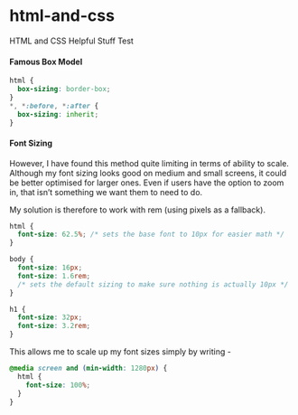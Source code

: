 # html-and-css
HTML and CSS Helpful Stuff Test

#### Famous Box Model
```css
html {
  box-sizing: border-box;
}
*, *:before, *:after {
  box-sizing: inherit;
}
```

#### Font Sizing
However, I have found this method quite limiting in terms of ability to scale. Although my font sizing looks good on medium and small screens, it could be better optimised for larger ones. Even if users have the option to zoom in, that isn’t something we want them to need to do.

My solution is therefore to work with rem (using pixels as a fallback).

```css
html {
  font-size: 62.5%; /* sets the base font to 10px for easier math */
}

body {
  font-size: 16px;
  font-size: 1.6rem;  
  /* sets the default sizing to make sure nothing is actually 10px */
}

h1 {
  font-size: 32px;
  font-size: 3.2rem;
}
```

This allows me to scale up my font sizes simply by writing -

```css
@media screen and (min-width: 1280px) {
  html {
    font-size: 100%;
  }
}
```
